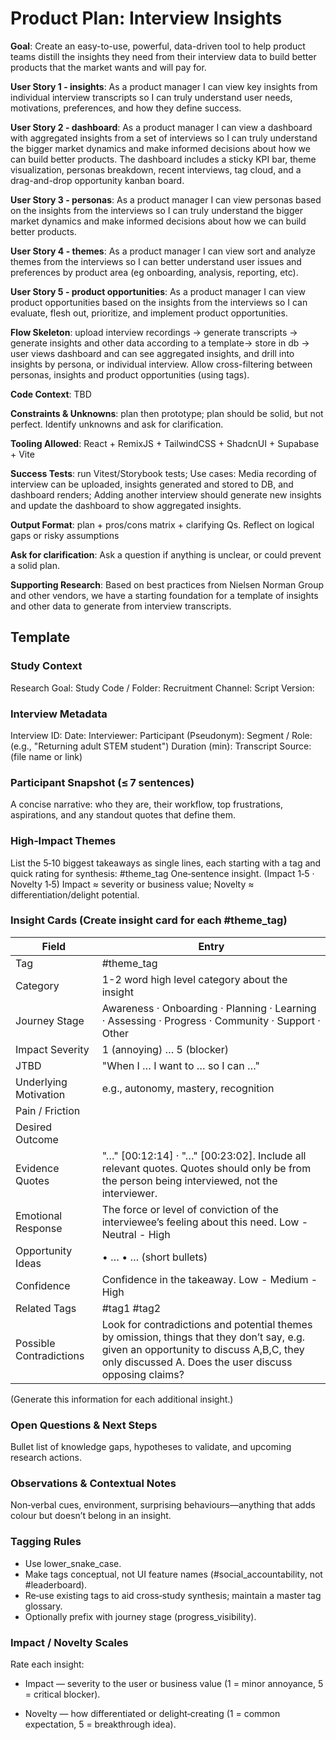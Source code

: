 # Product Plan: Interview Insights

**Goal**: Create an easy-to-use, powerful, data-driven tool to help product teams distill the insights they need from their interview data to build better products that the market wants and will pay for.

**User Story 1 - insights**: As a product manager I can view key insights from individual interview transcripts so I can truly understand user needs, motivations, preferences, and how they define success.

**User Story 2 - dashboard**: As a product manager I can view a dashboard with aggregated insights from a set of interviews so I can truly understand the bigger market dynamics and make informed decisions about how we can build better products. The dashboard includes a sticky KPI bar, theme visualization, personas breakdown, recent interviews, tag cloud, and a drag-and-drop opportunity kanban board.

**User Story 3 - personas**: As a product manager I can view personas based on the insights from the interviews so I can truly understand the bigger market dynamics and make informed decisions about how we can build better products.

**User Story 4 - themes**: As a product manager I can view sort and analyze themes from the interviews so I can better understand user issues and preferences by product area (eg onboarding, analysis, reporting, etc).

**User Story 5 - product opportunities**: As a product manager I can view product opportunities based on the insights from the interviews so I can evaluate, flesh out, prioritize, and implement product opportunities.

**Flow Skeleton**: upload interview recordings → generate transcripts → generate insights and other data according to a template→ store in db → user views dashboard and can see aggregated insights, and drill into insights by persona, or individual interview. Allow cross-filtering between personas, insights and product opportunities (using tags).

**Code Context**: TBD

**Constraints & Unknowns**: plan then prototype; plan should be solid, but not perfect. Identify unknowns and ask for clarification.

**Tooling Allowed**: React + RemixJS + TailwindCSS + ShadcnUI + Supabase + Vite

**Success Tests**: run Vitest/Storybook tests; Use cases: Media recording of interview can be uploaded, insights generated and stored to DB, and dashboard renders;  Adding another interview should generate new insights and update the dashboard to show aggregated insights.

**Output Format**: plan + pros/cons matrix + clarifying Qs. Reflect on logical gaps or risky assumptions

**Ask for clarification**: Ask a question if anything is unclear, or could prevent a solid plan.

**Supporting Research**: Based on best practices from Nielsen Norman Group and other vendors, we have a starting foundation for a template of insights and other data to generate from interview transcripts.
## Template

### Study Context
Research Goal:
Study Code / Folder:
Recruitment Channel:
Script Version:

### Interview Metadata
Interview ID:
Date:
Interviewer:
Participant (Pseudonym):
Segment / Role: (e.g., "Returning adult STEM student")
Duration (min):
Transcript Source: (file name or link)

### Participant Snapshot (≤ 7 sentences)
A concise narrative: who they are, their workflow, top frustrations, aspirations, and any standout quotes that define them.

### High‑Impact Themes
List the 5‑10 biggest takeaways as single lines, each starting with a tag and quick rating for synthesis:
#theme_tag One‑sentence insight. (Impact 1‑5 · Novelty 1‑5)
Impact ≈ severity or business value; Novelty ≈ differentiation/delight potential.

### Insight Cards (Create insight card for each #theme_tag)

| Field | Entry |
| --- | --- |
| Tag | #theme_tag |
| Category | 1-2 word high level category about the insight |
| Journey Stage | Awareness · Onboarding · Planning · Learning · Assessing · Progress · Community · Support · Other |
| Impact Severity | 1 (annoying) … 5 (blocker) |
| JTBD | "When I … I want to … so I can …" |
| Underlying Motivation | e.g., autonomy, mastery, recognition |
| Pain / Friction |  |
| Desired Outcome |  |
| Evidence Quotes | "…" [00:12:14] · "…" [00:23:02]. Include all relevant quotes. Quotes should only be from the person being interviewed, not the interviewer. |
| Emotional Response | The force or level of conviction of the interviewee’s feeling about this need. Low - Neutral - High |
| Opportunity Ideas |  • … • … (short bullets) |
| Confidence | Confidence in the takeaway. Low - Medium - High |
| Related Tags | #tag1 #tag2 |
| Possible Contradictions | Look for contradictions and potential themes by omission, things that they don’t say, e.g. given an opportunity to discuss A,B,C, they only discussed A. Does the user discuss opposing claims? |

(Generate this information for each additional insight.)

### Open Questions & Next Steps

Bullet list of knowledge gaps, hypotheses to validate, and upcoming research actions.

### Observations & Contextual Notes

Non‑verbal cues, environment, surprising behaviours—anything that adds colour but doesn’t belong in an insight.

### Tagging Rules

* Use lower_snake_case.
* Make tags conceptual, not UI feature names (#social_accountability, not #leaderboard).
* Re‑use existing tags to aid cross‑study synthesis; maintain a master tag glossary.
* Optionally prefix with journey stage (progress_visibility).

### Impact / Novelty Scales

Rate each insight:

* Impact — severity to the user or business value (1 = minor annoyance, 5 = critical blocker).

* Novelty — how differentiated or delight‑creating (1 = common expectation, 5 = breakthrough idea).